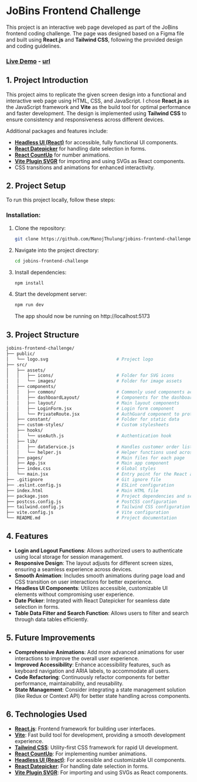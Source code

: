 # JoBins Frontend Challenge

This project is an interactive web page developed as part of the JoBins frontend coding challenge. The page was designed based on a Figma file and built using **React.js** and **Tailwind CSS**, following the provided design and coding guidelines.

### [Live Demo](https://jobins-frontend-challenge-mj.vercel.app/) - [url](https://jobins-frontend-challenge-mj.vercel.app/)

## 1. Project Introduction

This project aims to replicate the given screen design into a functional and interactive web page using HTML, CSS, and JavaScript. I chose **React.js** as the JavaScript framework and **Vite** as the build tool for optimal performance and faster development. The design is implemented using **Tailwind CSS** to ensure consistency and responsiveness across different devices.

Additional packages and features include:

- **[Headless UI (React)](https://headlessui.com/)** for accessible, fully functional UI components.
- **[React Datepicker](https://reactdatepicker.com/)** for handling date selection in forms.
- **[React CountUp](https://www.npmjs.com/package/react-countup)** for number animations.
- **[Vite Plugin SVGR](https://www.npmjs.com/package/vite-plugin-svgr)** for importing and using SVGs as React components.
- CSS transitions and animations for enhanced interactivity.

## 2. Project Setup

To run this project locally, follow these steps:

### Installation:

1. Clone the repository:
   ```bash
   git clone https://github.com/ManojThulung/jobins-frontend-challenge.git
   ```
2. Navigate into the project directory:
   ```bash
   cd jobins-frontend-challenge
   ```
3. Install dependencies:
   ```bash
   npm install
   ```
4. Start the development server:
    ```bash
   npm run dev
   ```
   The app should now be running on http://localhost:5173

## 3. Project Structure

```bash
jobins-frontend-challenge/
├── public/
│   └── logo.svg                          # Project logo
├── src/
│   ├── assets/
│   │   ├── icons/                        # Folder for SVG icons
│   │   └── images/                       # Folder for image assets
│   ├── components/
│   │   ├── common/                       # Commonly used components across multiple pages
│   │   ├── dashboardLayout/              # Components for the dashboard page cards
│   │   ├── layout/                       # Main layout components
│   │   ├── LoginForm.jsx                 # Login form component
│   │   └── PrivateRoute.jsx              # AuthGuard component to protect unauthorized access
│   ├── constant/                         # Folder for static data
│   ├── custom-styles/                    # Custom stylesheets
│   ├── hooks/
│   │   └── useAuth.js                    # Authentication hook
│   ├── lib/
│   │   ├── dataService.js                # Handles customer order list data in dashboard table
│   │   └── helper.js                     # Helper functions used across the project
│   ├── pages/                            # Main files for each page
│   ├── App.jsx                           # Main app component
│   ├── index.css                         # Global styles
│   └── main.jsx                          # Entry point for the React app
├── .gitignore                            # Git ignore file
├── .eslint.config.js                     # ESLint configuration
├── index.html                            # Main HTML file
├── package.json                          # Project dependencies and scripts
├── postcss.config.js                     # PostCSS configuration
├── tailwind.config.js                    # Tailwind CSS configuration
├── vite.config.js                        # Vite configuration
└── README.md                             # Project documentation
```

## 4. Features

- **Login and Logout Functions**: Allows authorized users to authenticate using local storage for session management.
- **Responsive Design**: The layout adjusts for different screen sizes, ensuring a seamless experience across devices.
- **Smooth Animation**: Includes smooth animations during page load and CSS transition on user interactions for better experience.
- **Headless UI Components**: Utilizes accessible, customizable UI elements without compromising user experience.
- **Date Picker**: Integrated with React Datepicker for seamless date selection in forms.
- **Table Data Filter and Search Function**: Allows users to filter and search through data tables efficiently.

## 5. Future Improvements

- **Comprehensive Animations**: Add more advanced animations for user interactions to improve the overall user experience.
- **Improved Accessibility**: Enhance accessibility features, such as keyboard navigation and ARIA labels, to accommodate all users.
- **Code Refactoring**: Continuously refactor components for better performance, maintainability, and reusability.
- **State Management**: Consider integrating a state management solution (like Redux or Context API) for better state handling across components.

## 6. Technologies Used

- **[React.js](https://react.dev/)**: Frontend framework for building user interfaces.
- **[Vite](https://vite.dev/)**: Fast build tool for development, providing a smooth development experience.
- **[Tailwind CSS](https://tailwindcss.com/)**: Utility-first CSS framework for rapid UI development.
- **[React CountUp](https://www.npmjs.com/package/react-countup)**: For implementing number animations.
- **[Headless UI (React)](https://headlessui.com/)**: For accessible and customizable UI components.
- **[React Datepicker](https://reactdatepicker.com/)**: For handling date selection in forms.
- **[Vite Plugin SVGR](https://www.npmjs.com/package/vite-plugin-svgr)**: For importing and using SVGs as React components.

